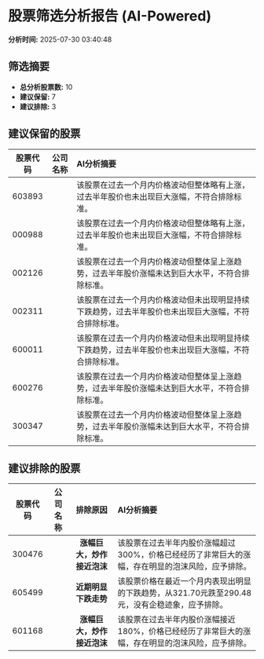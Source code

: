 # 股票筛选分析报告 (AI-Powered)

**分析时间:** 2025-07-30 03:40:48

## 筛选摘要

- **总分析股票数:** 10
- **建议保留:** 7
- **建议排除:** 3

## 建议保留的股票

| 股票代码 | 公司名称 | AI分析摘要 |
|:---:|:---:|:---|
| 603893 |  | 该股票在过去一个月内价格波动但整体略有上涨，过去半年股价也未出现巨大涨幅，不符合排除标准。 |
| 000988 |  | 该股票在过去一个月内价格波动但整体略有上涨，过去半年股价也未出现巨大涨幅，不符合排除标准。 |
| 002126 |  | 该股票在过去一个月内价格波动但整体呈上涨趋势，过去半年股价涨幅未达到巨大水平，不符合排除标准。 |
| 002311 |  | 该股票在过去一个月内价格波动但未出现明显持续下跌趋势，过去半年股价也未出现巨大涨幅，不符合排除标准。 |
| 600011 |  | 该股票在过去一个月内价格波动但未出现明显持续下跌趋势，过去半年股价也未出现巨大涨幅，不符合排除标准。 |
| 600276 |  | 该股票在过去一个月内价格波动但整体呈上涨趋势，过去半年股价涨幅未达到巨大水平，不符合排除标准。 |
| 300347 |  | 该股票在过去一个月内价格波动但整体呈上涨趋势，过去半年股价涨幅未达到巨大水平，不符合排除标准。 |

## 建议排除的股票

| 股票代码 | 公司名称 | 排除原因 | AI分析摘要 |
|:---:|:---:|:---:|:---|
| 300476 |  | **涨幅巨大，炒作接近泡沫** | 该股票在过去半年内股价涨幅超过300%，价格已经经历了非常巨大的涨幅，存在明显的泡沫风险，应予排除。 |
| 605499 |  | **近期明显下跌走势** | 该股票价格在最近一个月内表现出明显的下跌趋势，从321.70元跌至290.48元，没有企稳迹象，应予排除。 |
| 601168 |  | **涨幅巨大，炒作接近泡沫** | 该股票在过去半年内股价涨幅接近180%，价格已经经历了非常巨大的涨幅，存在明显的泡沫风险，应予排除。 |

